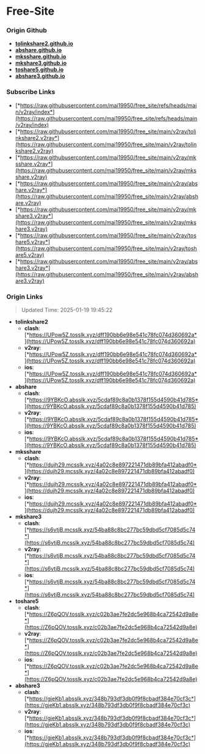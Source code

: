 # Free-Site

### Origin Github

- [**tolinkshare2.github.io**](https://github.com/tolinkshare2/tolinkshare2.github.io)
- [**abshare.github.io**](https://github.com/abshare/abshare.github.io)
- [**mksshare.github.io**](https://github.com/mksshare/mksshare.github.io)
- [**mkshare3.github.io**](https://github.com/mkshare3/mkshare3.github.io)
- [**toshare5.github.io**](https://github.com/toshare5/toshare5.github.io)
- [**abshare3.github.io**](https://github.com/abshare3/abshare3.github.io)

### Subscribe Links

- [*https://raw.githubusercontent.com/mai19950/free_site/refs/heads/main/v2ray/index*](https://raw.githubusercontent.com/mai19950/free_site/refs/heads/main/v2ray/index)
- [*https://raw.githubusercontent.com/mai19950/free_site/main/v2ray/tolinkshare2.v2ray*](https://raw.githubusercontent.com/mai19950/free_site/main/v2ray/tolinkshare2.v2ray)
- [*https://raw.githubusercontent.com/mai19950/free_site/main/v2ray/mksshare.v2ray*](https://raw.githubusercontent.com/mai19950/free_site/main/v2ray/mksshare.v2ray)
- [*https://raw.githubusercontent.com/mai19950/free_site/main/v2ray/abshare.v2ray*](https://raw.githubusercontent.com/mai19950/free_site/main/v2ray/abshare.v2ray)
- [*https://raw.githubusercontent.com/mai19950/free_site/main/v2ray/mkshare3.v2ray*](https://raw.githubusercontent.com/mai19950/free_site/main/v2ray/mkshare3.v2ray)
- [*https://raw.githubusercontent.com/mai19950/free_site/main/v2ray/toshare5.v2ray*](https://raw.githubusercontent.com/mai19950/free_site/main/v2ray/toshare5.v2ray)
- [*https://raw.githubusercontent.com/mai19950/free_site/main/v2ray/abshare3.v2ray*](https://raw.githubusercontent.com/mai19950/free_site/main/v2ray/abshare3.v2ray)

### Origin Links

> Updated Time: 2025-01-19 19:45:22

- **tolinkshare2**
  - **clash**: [*https://UPow5Z.tosslk.xyz/dff190bb6e98e541c78fc074d360692a*](https://UPow5Z.tosslk.xyz/dff190bb6e98e541c78fc074d360692a)
  - **v2ray**: [*https://UPow5Z.tosslk.xyz/dff190bb6e98e541c78fc074d360692a*](https://UPow5Z.tosslk.xyz/dff190bb6e98e541c78fc074d360692a)
  - **ios**: [*https://UPow5Z.tosslk.xyz/dff190bb6e98e541c78fc074d360692a*](https://UPow5Z.tosslk.xyz/dff190bb6e98e541c78fc074d360692a)
- **abshare**
  - **clash**: [*https://9YBKcO.absslk.xyz/5cdaf89c8a0b1378f155d4590b41d785*](https://9YBKcO.absslk.xyz/5cdaf89c8a0b1378f155d4590b41d785)
  - **v2ray**: [*https://9YBKcO.absslk.xyz/5cdaf89c8a0b1378f155d4590b41d785*](https://9YBKcO.absslk.xyz/5cdaf89c8a0b1378f155d4590b41d785)
  - **ios**: [*https://9YBKcO.absslk.xyz/5cdaf89c8a0b1378f155d4590b41d785*](https://9YBKcO.absslk.xyz/5cdaf89c8a0b1378f155d4590b41d785)
- **mksshare**
  - **clash**: [*https://dujh29.mcsslk.xyz/4a02c8e897221471db89bfa412abadf0*](https://dujh29.mcsslk.xyz/4a02c8e897221471db89bfa412abadf0)
  - **v2ray**: [*https://dujh29.mcsslk.xyz/4a02c8e897221471db89bfa412abadf0*](https://dujh29.mcsslk.xyz/4a02c8e897221471db89bfa412abadf0)
  - **ios**: [*https://dujh29.mcsslk.xyz/4a02c8e897221471db89bfa412abadf0*](https://dujh29.mcsslk.xyz/4a02c8e897221471db89bfa412abadf0)
- **mkshare3**
  - **clash**: [*https://s6vtjB.mcsslk.xyz/54ba88c8bc277bc59dbd5cf7085d5c74*](https://s6vtjB.mcsslk.xyz/54ba88c8bc277bc59dbd5cf7085d5c74)
  - **v2ray**: [*https://s6vtjB.mcsslk.xyz/54ba88c8bc277bc59dbd5cf7085d5c74*](https://s6vtjB.mcsslk.xyz/54ba88c8bc277bc59dbd5cf7085d5c74)
  - **ios**: [*https://s6vtjB.mcsslk.xyz/54ba88c8bc277bc59dbd5cf7085d5c74*](https://s6vtjB.mcsslk.xyz/54ba88c8bc277bc59dbd5cf7085d5c74)
- **toshare5**
  - **clash**: [*https://Z6pQOV.tosslk.xyz/c02b3ae7fe2dc5e968b4ca72542d9a8e*](https://Z6pQOV.tosslk.xyz/c02b3ae7fe2dc5e968b4ca72542d9a8e)
  - **v2ray**: [*https://Z6pQOV.tosslk.xyz/c02b3ae7fe2dc5e968b4ca72542d9a8e*](https://Z6pQOV.tosslk.xyz/c02b3ae7fe2dc5e968b4ca72542d9a8e)
  - **ios**: [*https://Z6pQOV.tosslk.xyz/c02b3ae7fe2dc5e968b4ca72542d9a8e*](https://Z6pQOV.tosslk.xyz/c02b3ae7fe2dc5e968b4ca72542d9a8e)
- **abshare3**
  - **clash**: [*https://gjeKb1.absslk.xyz/348b793df3db0f9f8cbadf384e70cf3c*](https://gjeKb1.absslk.xyz/348b793df3db0f9f8cbadf384e70cf3c)
  - **v2ray**: [*https://gjeKb1.absslk.xyz/348b793df3db0f9f8cbadf384e70cf3c*](https://gjeKb1.absslk.xyz/348b793df3db0f9f8cbadf384e70cf3c)
  - **ios**: [*https://gjeKb1.absslk.xyz/348b793df3db0f9f8cbadf384e70cf3c*](https://gjeKb1.absslk.xyz/348b793df3db0f9f8cbadf384e70cf3c)
